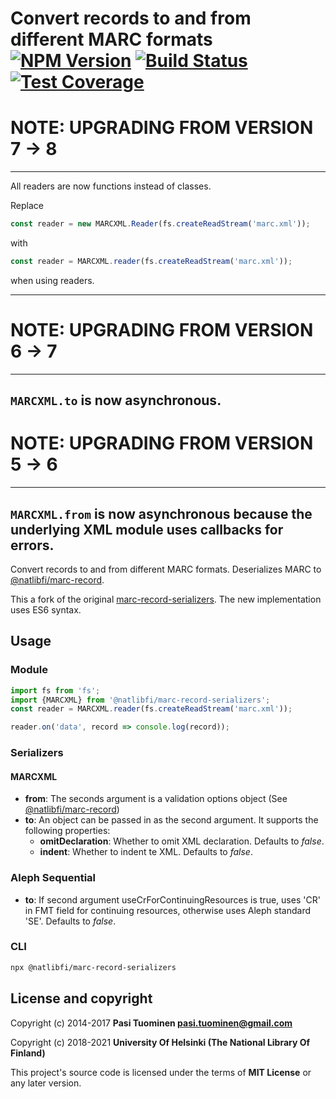 # Convert records to and from different MARC formats [![NPM Version](https://img.shields.io/npm/v/@natlibfi/marc-record-serializers.svg)](https://npmjs.org/package/@natlibfi/marc-record-serializers) [![Build Status](https://travis-ci.org/NatLibFi/marc-record-serializers.svg)](https://travis-ci.org/NatLibFi/marc-record-serializers) [![Test Coverage](https://codeclimate.com/github/NatLibFi/marc-record-serializers/badges/coverage.svg)](https://codeclimate.com/github/NatLibFi/marc-record-serializers/coverage)

# NOTE: UPGRADING FROM VERSION 7 -> 8
---
All readers are now functions instead of classes.

Replace
```js
const reader = new MARCXML.Reader(fs.createReadStream('marc.xml'));
```
with

```js
const reader = MARCXML.reader(fs.createReadStream('marc.xml'));
```

when using readers.

----


# NOTE: UPGRADING FROM VERSION 6 -> 7
---
`MARCXML.to` is now asynchronous.
----

# NOTE: UPGRADING FROM VERSION 5 -> 6
---
`MARCXML.from` is now asynchronous because the underlying XML module uses callbacks for errors.
---
Convert records to and from different MARC formats. Deserializes MARC to [@natlibfi/marc-record](https://github.com/natlibfi/marc-record-js).

This a fork of the original [marc-record-serializers](https://github.com/petuomin/marc-record-serializers). The new implementation uses ES6 syntax.

## Usage
### Module
```js
import fs from 'fs';
import {MARCXML} from '@natlibfi/marc-record-serializers';
const reader = MARCXML.reader(fs.createReadStream('marc.xml'));

reader.on('data', record => console.log(record));
```
### Serializers
#### MARCXML
- **from**: The seconds argument is a validation options object (See [@natlibfi/marc-record](https://www.npmjs.com/package/@natlibfi/marc-record))
- **to**: An object can be passed in as the second argument. It supports the following properties:
  - **omitDeclaration**: Whether to omit XML declaration. Defaults to *false*.
  - **indent**: Whether to indent te XML. Defaults to *false*.

### Aleph Sequential
- **to**: If second argument useCrForContinuingResources is true, uses 'CR' in FMT field for continuing resources, otherwise uses Aleph standard 'SE'. Defaults to *false*.

### CLI
```sh
npx @natlibfi/marc-record-serializers
```

## License and copyright

Copyright (c) 2014-2017 **Pasi Tuominen <pasi.tuominen@gmail.com>**

Copyright (c) 2018-2021 **University Of Helsinki (The National Library Of Finland)**

This project's source code is licensed under the terms of **MIT License** or any later version.
